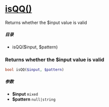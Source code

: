 [isQQ()](http://twinh.github.com/widget/api/isQQ)
=================================================

Returns whether the $input value is valid

##### 目录
* isQQ($input, $pattern)

### Returns whether the $input value is valid
```php
bool isQQ($input, $pattern)
```

##### 参数
* **$input** `mixed` 
* **$pattern** `null|string` 

